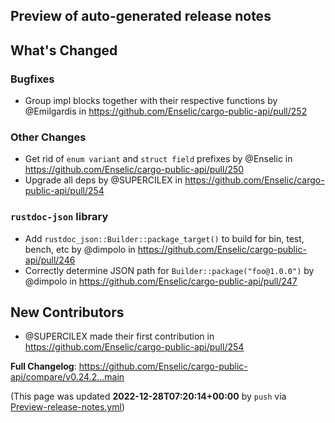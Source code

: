 ## Preview of auto-generated release notes
<!-- Release notes generated using configuration in .github/release.yml at main -->

## What's Changed
### Bugfixes
* Group impl blocks together with their respective functions by @Emilgardis in https://github.com/Enselic/cargo-public-api/pull/252
### Other Changes
* Get rid of `enum variant` and `struct field` prefixes by @Enselic in https://github.com/Enselic/cargo-public-api/pull/250
* Upgrade all deps by @SUPERCILEX in https://github.com/Enselic/cargo-public-api/pull/254
### `rustdoc-json` library
* Add `rustdoc_json::Builder::package_target()` to build for bin, test, bench, etc by @dimpolo in https://github.com/Enselic/cargo-public-api/pull/246
* Correctly determine JSON path for `Builder::package("foo@1.0.0")` by @dimpolo in https://github.com/Enselic/cargo-public-api/pull/247

## New Contributors
* @SUPERCILEX made their first contribution in https://github.com/Enselic/cargo-public-api/pull/254

**Full Changelog**: https://github.com/Enselic/cargo-public-api/compare/v0.24.2...main


(This page was updated **2022-12-28T07:20:14+00:00** by `push` via [Preview-release-notes.yml](https://github.com/Enselic/cargo-public-api/actions/runs/3792409344))
